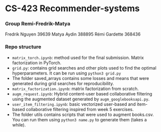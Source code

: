 # CS-423 Recommender-systems

### Group Remi-Fredrik-Matya
Fredrik Nguyen 39639
Matya Aydin 388895
Rémi Gardette 368436

### Repo structure

* `matrix_torch.ipynb`: method used for the final submission. Matrix factorization in PyTorch.
* `grid.py`: contains grid searches and other plots used to find the optimal hyperparameters. It can be run using `python3 grid.py`
* The folder saved_arrays contains some losses and means that were generated during grid searches for reproducibility.
* `matrix_factorization.ipynb`: matrix factorization from scratch.
* `augm_request.ipynb`: Hybrid content-user based collaborative filtering using the augmented dataset generated by `augm_googlebooksapi.py`.
* `user_item_filtering.ipynb`: basic vectorized user-based and item-based collaborative filtering inspired from week 5 exercises.
* The folder utils contains scripts that were used to augment books.csv. You can run them using `python3 name.py` to generate them (takes a while).